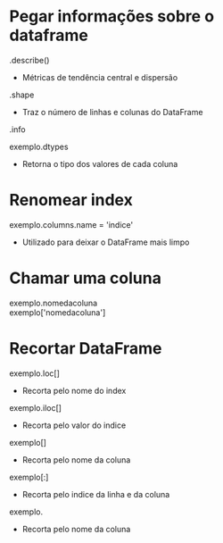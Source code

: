# Pegar informações sobre o dataframe
.describe()<br>
- Métricas de tendência central e dispersão<br>

.shape<br>
- Traz o número de linhas e colunas do DataFrame<br>

.info

exemplo.dtypes
- Retorna o tipo dos valores de cada coluna

# Renomear index
exemplo.columns.name = 'indice'
- Utilizado para deixar o DataFrame mais limpo

# Chamar uma coluna
exemplo.nomedacoluna<br>
exemplo['nomedacoluna']

# Recortar DataFrame
exemplo.loc[]
- Recorta pelo nome do index

exemplo.iloc[]
- Recorta pelo valor do indice

exemplo[]
- Recorta pelo nome da coluna

exemplo[:]
- Recorta pelo indice da linha e da coluna

exemplo.
- Recorta pelo nome da coluna
